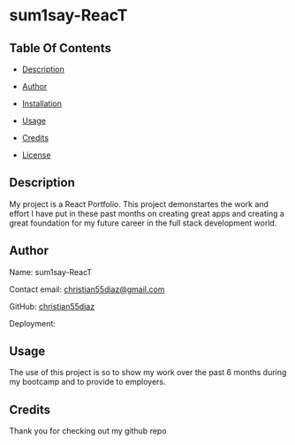 # sum1say-ReacT
## Table Of Contents
  
* [Description](#Description)
  
* [Author](#Author)
  
* [Installation](#Installation)
  
* [Usage](#Usage)
  
* [Credits](#Credits)
  
* [License](#License)
  
## Description
  
My project is a React Portfolio. This project demonstartes the work and effort I have put in these past months on creating great apps and creating a great foundation for my future career in the full stack development world.
  
## Author
  
Name: sum1say-ReacT
  
Contact email: christian55diaz@gmail.com
  
GitHub: [christian55diaz](https://github.com/christian55diaz)

Deployment: 

  
## Usage
The use of this project is so to show my work over the past 6 months during my bootcamp and to provide to employers.
## Credits
Thank you for checking out my github repo
